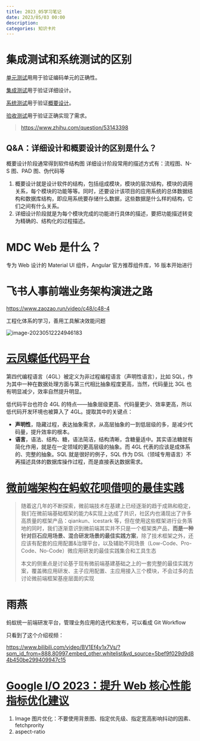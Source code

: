 ```yaml
---
title: 2023_05学习笔记
date: 2023/05/03 00:00
description:
categories: 知识卡片
---
```


# 集成测试和系统测试的区别

[单元测试](https://www.zhihu.com/search?q=单元测试&search_source=Entity&hybrid_search_source=Entity&hybrid_search_extra={"sourceType"%3A"answer"%2C"sourceId"%3A147152950})用用于验证编码单元的正确性。

[集成测试](https://www.zhihu.com/search?q=集成测试&search_source=Entity&hybrid_search_source=Entity&hybrid_search_extra={"sourceType"%3A"answer"%2C"sourceId"%3A147152950})用于验证详细设计。

[系统测试](https://www.zhihu.com/search?q=系统测试&search_source=Entity&hybrid_search_source=Entity&hybrid_search_extra={"sourceType"%3A"answer"%2C"sourceId"%3A147152950})用于验证[概要设计](https://www.zhihu.com/search?q=概要设计&search_source=Entity&hybrid_search_source=Entity&hybrid_search_extra={"sourceType"%3A"answer"%2C"sourceId"%3A147152950})。

[验收测试](https://www.zhihu.com/search?q=验收测试&search_source=Entity&hybrid_search_source=Entity&hybrid_search_extra={"sourceType"%3A"answer"%2C"sourceId"%3A147152950})用于验证正确实现了需求。

> https://www.zhihu.com/question/53143398

## Q&A：详细设计和概要设计的区别是什么？

概要设计阶段通常得到软件结构图
详细设计阶段常用的描述方式有：流程图、N-S 图、PAD 图、伪代码等

1. 概要设计就是设计软件的结构，包括组成模块，模块的层次结构，模块的调用关系，每个模块的功能等等。同时，还要设计该项目的应用系统的总体数据结构和数据库结构，即应用系统要存储什么数据，这些数据是什么样的结构，它们之间有什么关系。
2. 详细设计阶段就是为每个模块完成的功能进行具体的描述，要把功能描述转变为精确的、结构化的过程描述。

# MDC Web 是什么？

专为 Web 设计的 Material UI 组件，Angular 官方推荐组件库，16 版本开始进行

# 飞书人事前端业务架构演进之路

https://www.zaozao.run/video/c48/c48-4

工程化体系的学习，善用工具解决效能问题

![image-20230512224946183](http://images.scar.site/image-20230512224946183.png)

# [云凤蝶低代码平台](https://developer.aliyun.com/article/786592)

第四代编程语言（4GL）被定义为非过程编程语言（声明性语言），比如 SQL，作为其中一种在数据处理方面与第三代相比抽象程度更高，当然，代码量比 3GL 也有明显减少，效率自然提升明显。

低代码平台也符合 4GL 的特点——抽象层级更高、代码量更少、效率更高，所以低代码开发环境也被算入了 4GL。提取其中的关键点：

- **声明性**，隐藏过程，表达抽象需求，从高层抽象的一到低层级的多，是减少代码量，提升效率的根本。
- **语言**，语法、结构、糖，语法简洁，结构清晰，含糖量适中。其实语法糖就有简化作用，就是在一定领域的更高层级的抽象。而 4GL 代表的应该是成体系的、完整的抽象。SQL 就是很好的例子，SQL 作为 DSL（领域专用语言）不再描述具体的数据库操作过程，而是直接表达数据需求。

# [微前端架构在蚂蚁花呗借呗的最佳实践](https://zhuanlan.zhihu.com/p/362836022)

> 随着这几年的不断探索，微前端技术在基建上已经逐渐的趋于成熟和稳定，我们在微前端基础框架的能力&实现上达成了共识，社区内也涌现出了许多高质量的框架产品：qiankun、icestark 等，但在使用这些框架进行业务落地的同时，我们逐渐意识到微前端其实并不只是一个框架类产品，**而是一种针对巨石应用场景、混合研发场景的最佳实践方案**，除了技术框架之外，还应该有配套的应用配置&治理平台，以及辅助不同场景（Low-Code、Pro-Code、No-Code）微应用研发的最佳实践集合和工具生态
>
> 本文的侧重点是讨论基于现有微前端基建基础之上的一套完整的最佳实践方案，覆盖微应用研发、主子应用配置、主应用接入三个模块，不会过多的去讨论微前端框架基座层面的实现

# 雨燕

蚂蚁统一前端研发平台，管理业务应用的迭代和发布，可以看成 Git Workflow

只看到了这个介绍视频：

https://www.bilibili.com/video/BV1Ef4y1x7Vs/?spm_id_from=888.80997.embed_other.whitelist&vd_source=5bef9f029d9d84b450be299409947c15

# [Google I/O 2023：提升 Web 核心性能指标优化建议](https://mp.weixin.qq.com/s/d2by1jAFXVBa59tsUEwyvg)

1. Image 图片优化：不要使用背景图、指定优先级、指定宽高影响抖动的因素、fetchprority
2. aspect-ratio
